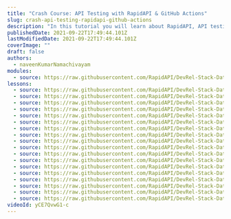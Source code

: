 ```yaml
---
title: "Crash Course: API Testing with RapidAPI & GitHub Actions"
slug: crash-api-testing-rapidapi-github-actions
description: "In this tutorial you will learn about RapidAPI, API testing using RapidAPI Testing solution, how to monitor the performance of the API, RapidAPI GitHub Action and more."
publishedDate: 2021-09-22T17:49:44.101Z
lastModifiedDate: 2021-09-22T17:49:44.101Z
coverImage: ""
draft: false
authors:
  - naveenKumarNamachivayam
modules:
  - source: https://raw.githubusercontent.com/RapidAPI/DevRel-Stack-Data/dev/lms/courses/crash-api-testing-rapidapi-github-actions/index.md
lessons:
  - source: https://raw.githubusercontent.com/RapidAPI/DevRel-Stack-Data/dev/lms/courses/crash-api-testing-rapidapi-github-actions/01-intro.md
  - source: https://raw.githubusercontent.com/RapidAPI/DevRel-Stack-Data/dev/lms/courses/crash-api-testing-rapidapi-github-actions/02-rapidapi.md
  - source: https://raw.githubusercontent.com/RapidAPI/DevRel-Stack-Data/dev/lms/courses/crash-api-testing-rapidapi-github-actions/03-rapidapi-products.md
  - source: https://raw.githubusercontent.com/RapidAPI/DevRel-Stack-Data/dev/lms/courses/crash-api-testing-rapidapi-github-actions/04-rapidapi-testing.md
  - source: https://raw.githubusercontent.com/RapidAPI/DevRel-Stack-Data/dev/lms/courses/crash-api-testing-rapidapi-github-actions/05-rapidapi-github-action.md
  - source: https://raw.githubusercontent.com/RapidAPI/DevRel-Stack-Data/dev/lms/courses/crash-api-testing-rapidapi-github-actions/06-[demo]-rapidapi-signin.md
  - source: https://raw.githubusercontent.com/RapidAPI/DevRel-Stack-Data/dev/lms/courses/crash-api-testing-rapidapi-github-actions/07-[demo]-rapidapi-marketplace.md
  - source: https://raw.githubusercontent.com/RapidAPI/DevRel-Stack-Data/dev/lms/courses/crash-api-testing-rapidapi-github-actions/08-[demo]-rapidapi-developer-dashboard.md
  - source: https://raw.githubusercontent.com/RapidAPI/DevRel-Stack-Data/dev/lms/courses/crash-api-testing-rapidapi-github-actions/09-[demo]-rapidapi-marketplace-search.md
  - source: https://raw.githubusercontent.com/RapidAPI/DevRel-Stack-Data/dev/lms/courses/crash-api-testing-rapidapi-github-actions/10-[demo]-rapidapi-test-endpoint.md
  - source: https://raw.githubusercontent.com/RapidAPI/DevRel-Stack-Data/dev/lms/courses/crash-api-testing-rapidapi-github-actions/11-[demo]-rapidapi-provide-dashboard.md
  - source: https://raw.githubusercontent.com/RapidAPI/DevRel-Stack-Data/dev/lms/courses/crash-api-testing-rapidapi-github-actions/12-[demo]-rapidapi-testing.md
  - source: https://raw.githubusercontent.com/RapidAPI/DevRel-Stack-Data/dev/lms/courses/crash-api-testing-rapidapi-github-actions/13-[demo]-creating-test-rapidapi-testing.md
  - source: https://raw.githubusercontent.com/RapidAPI/DevRel-Stack-Data/dev/lms/courses/crash-api-testing-rapidapi-github-actions/14-[demo]-testing-apis.md
  - source: https://raw.githubusercontent.com/RapidAPI/DevRel-Stack-Data/dev/lms/courses/crash-api-testing-rapidapi-github-actions/15-[demo]-api-performance.md
  - source: https://raw.githubusercontent.com/RapidAPI/DevRel-Stack-Data/dev/lms/courses/crash-api-testing-rapidapi-github-actions/16-[demo]-rapidapi-github-action.md
  - source: https://raw.githubusercontent.com/RapidAPI/DevRel-Stack-Data/dev/lms/courses/crash-api-testing-rapidapi-github-actions/17-[demo]-executing-rapidapi-github-action.md
  - source: https://raw.githubusercontent.com/RapidAPI/DevRel-Stack-Data/dev/lms/courses/crash-api-testing-rapidapi-github-actions/18-conclusion.md
videoId: yCE7QvwG1-c
---
```

